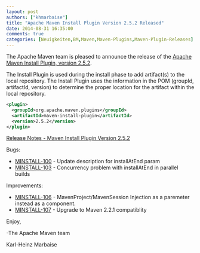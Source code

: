 ```yaml
---
layout: post
authors: ["khmarbaise"]
title: "Apache Maven Install Plugin Version 2.5.2 Released"
date: 2014-08-31 16:35:00
comments: true
categories: [Neuigkeiten,BM,Maven,Maven-Plugins,Maven-Plugin-Releases]
---
```

The Apache Maven team is pleased to announce the release of the 
[Apache Maven Install Plugin, version 2.5.2](https://maven.apache.org/plugins/maven-install-plugin/).

The Install Plugin is used during the install phase to add artifact(s) to the
local repository. The Install Plugin uses the information in the POM (groupId,
artifactId, version) to determine the proper location for the artifact within
the local repository.

```xml
<plugin>
  <groupId>org.apache.maven.plugins</groupId>
  <artifactId>maven-install-plugin</artifactId>
  <version>2.5.2</version>
</plugin>
```
<!-- more -->

[Release Notes - Maven Install Plugin Version 2.5.2](http://jira.codehaus.org/secure/ReleaseNote.jspa?projectId=11136&version=19616)

Bugs:

 * [MINSTALL-100](https://issues.apache.org/jira/browse/MINSTALL-100) - Update description for installAtEnd param
 * [MINSTALL-103](https://issues.apache.org/jira/browse/MINSTALL-103) - Concurrency problem with installAtEnd in parallel builds

Improvements:

 * [MINSTALL-106](https://issues.apache.org/jira/browse/MINSTALL-106) - MavenProject/MavenSession Injection as a paremeter instead as a component.
 * [MINSTALL-107](https://issues.apache.org/jira/browse/MINSTALL-107) - Upgrade to Maven 2.2.1 compatiblity


Enjoy,

-The Apache Maven team

Karl-Heinz Marbaise
